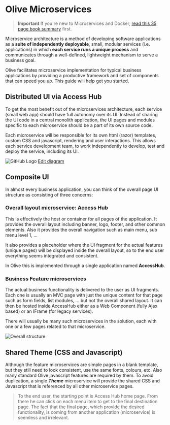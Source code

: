 # Olive Microservices

> **Important** If you're new to Microservices and Docker, [read this 35 page book summary](https://docs.google.com/document/d/1tmvhoywkvPwl6I5jkX3aS71zcjm_1ecOOi-7_z886zU/edit?usp=sharing) first.

Microservice architecture is a method of developing software applications as a **suite of independently deployable**, small, modular services (i.e. applications) in which **each service runs a unique process** and communicates through a well-defined, lightweight mechanism to serve a business goal.

Olive facilitates microservice implementation for typical business applications by providing a productive framework and set of components that can speed you up. This guide will help get you started.

## Distributed UI via Access Hub 
To get the most benefit out of the microservices architecture, each service (small web app) should have full autonomy over its UI. Instead of sharing the UI code in a central monolith application, the UI pages and modules specific to each microservice should be a part of its own source code.

Each microservice will be responsible for its own html (razor) templates, custom CSS and javascript, rendering and user interactions. This allows each service development team, to work independently to develop, test and deploy the service, including its UI.

![GitHub Logo](AccessHub.png)
[Edit diagram](https://www.draw.io/?url=https://raw.githubusercontent.com/Geeksltd/Olive/master/docs/Microservices/AccessHub.png)


## Composite UI
In almost every business application, you can think of the overall page UI structure as consisting of three concerns:

### Overall layout microservice: Access Hub
This is effectively the host or container for all pages of the application. It provides the overall layout including banner, logo, footer, and other common elements. Also it provides the overall navigation such as main menu, sub menu level 1, ...

It also provides a placeholder where the UI fragment for the actual features (unique pages) will be displayed inside the overall layout, so to the end user everything seems integrated and consistent.

In Olive this is implemented through a single application named **AccessHub**.

### Business Feature microservices
The actual business functionality is delivered to the user as UI fragments. Each one is usually an MVC page with just the unique content for that page such as form fields, list modules, ... but not the overall shared layout. It can then be hosted inside AccessHub either as a Web Component (fully Ajax based) or an IFrame (for legacy services).

There will usually be many such microservices in the solution, each with one or a few pages related to that microservice.

![Overall structure](https://i.imgur.com/EqqTjDy.jpg)

## Shared Theme (CSS and Javascript)
Although the feature microservices are simple pages in a blank template, but they still need to look consistent, use the same fonts, colours, etc. Also many standard Olive javascript features are required by them. To avoid duplication, a single ***Theme*** microservice will provide the shared CSS and Javascript that is referenced by all other microservice pages.

> To the end user, the starting point is Access Hub home page. From there he can click on each menu item to get to the final destination page. The fact that the final page, which provide the desired functionality, is coming from another application (microservice) is seemless and irrelevant.

